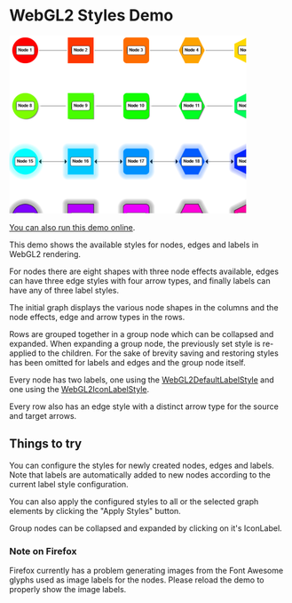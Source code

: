 # WebGL2 Styles Demo

<img src="../../resources/image/webgl-styles.png" alt="demo-thumbnail" height="320"/>

[You can also run this demo online](https://live.yworks.com/demos/style/webgl-styles/index.html).

This demo shows the available styles for nodes, edges and labels in WebGL2 rendering.

For nodes there are eight shapes with three node effects available, edges can have three edge styles with four arrow types, and finally labels can have any of three label styles.

The initial graph displays the various node shapes in the columns and the node effects, edge and arrow types in the rows.

Rows are grouped together in a group node which can be collapsed and expanded. When expanding a group node, the previously set style is re-applied to the children. For the sake of brevity saving and restoring styles has been omitted for labels and edges and the group node itself.

Every node has two labels, one using the [WebGL2DefaultLabelStyle](https://docs.yworks.com/yfileshtml/#/api/WebGL2DefaultLabelStyle) and one using the [WebGL2IconLabelStyle](https://docs.yworks.com/yfileshtml/#/api/WebGL2IconLabelStyle).

Every row also has an edge style with a distinct arrow type for the source and target arrows.

## Things to try

You can configure the styles for newly created nodes, edges and labels. Note that labels are automatically added to new nodes according to the current label style configuration.

You can also apply the configured styles to all or the selected graph elements by clicking the "Apply Styles" button.

Group nodes can be collapsed and expanded by clicking on it's IconLabel.

### Note on Firefox

Firefox currently has a problem generating images from the Font Awesome glyphs used as image labels for the nodes. Please reload the demo to properly show the image labels.
